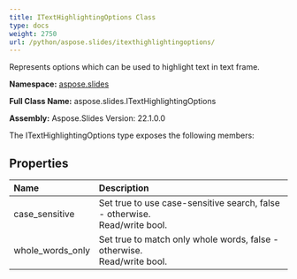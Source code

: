 ```yaml
---
title: ITextHighlightingOptions Class
type: docs
weight: 2750
url: /python/aspose.slides/itexthighlightingoptions/
---
```


Represents options which can be used to highlight text in text frame.

**Namespace:** [aspose.slides](/python/aspose.slides/)

**Full Class Name:** aspose.slides.ITextHighlightingOptions

**Assembly:**  Aspose.Slides Version: 22.1.0.0

The ITextHighlightingOptions type exposes the following members:
## **Properties**
|**Name**|**Description**|
| :- | :- |
|case_sensitive|Set true to use case-sensitive search, false - otherwise.<br/>            Read/write bool.|
|whole_words_only|Set true to match only whole words, false - otherwise.<br/>            Read/write bool.|
